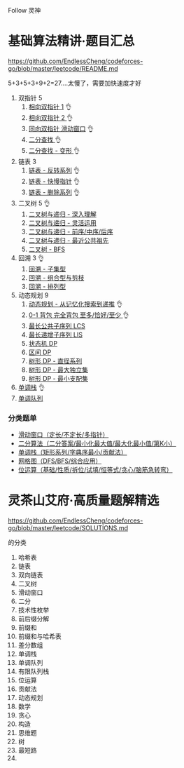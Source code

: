 





Follow 灵神





# 基础算法精讲·题目汇总

https://github.com/EndlessCheng/codeforces-go/blob/master/leetcode/README.md

5+3+5+3+9+2=27....太慢了，需要加快速度才好

1. 双指针 5
   1. [相向双指针 1](https://www.bilibili.com/video/BV1bP411c7oJ/)  👌
   2. [相向双指针 2 ](https://www.bilibili.com/video/BV1Qg411q7ia/)  👌
   3. [同向双指针 滑动窗口](https://www.bilibili.com/video/BV1hd4y1r7Gq/) 👌
   4. [二分查找 ](https://www.bilibili.com/video/BV1AP41137w7/)👌
   5. [二分查找 - 变形 ](https://www.bilibili.com/video/BV1QK411d76w/)👌
2. 链表 3
   1. [链表 - 反转系列](https://www.bilibili.com/video/BV1sd4y1x7KN/) 👌
   2. [链表 - 快慢指针](https://www.bilibili.com/video/BV1KG4y1G7cu/) 👌
   3. [链表 - 删除系列](https://www.bilibili.com/video/BV1VP4y1Q71e/) 👌
3. 二叉树 5 👌
   1. [二叉树与递归 - 深入理解](https://www.bilibili.com/video/BV1UD4y1Y769/)
   2. [二叉树与递归 - 灵活运用](https://www.bilibili.com/video/BV18M411z7bb/)
   3. [二叉树与递归 - 前序/中序/后序](https://www.bilibili.com/video/BV14G411P7C1/)
   4. [二叉树与递归 - 最近公共祖先](https://www.bilibili.com/video/BV1W44y1Z7AR/)
   5. [二叉树 - BFS](https://www.bilibili.com/video/BV1hG4y1277i/)
4. 回溯 3 👌
   1. [回溯 - 子集型](https://www.bilibili.com/video/BV1mG4y1A7Gu/)
   2. [回溯 - 组合型与剪枝](https://www.bilibili.com/video/BV1xG4y1F7nC/)
   3. [回溯 - 排列型](https://www.bilibili.com/video/BV1mY411D7f6/)
5. 动态规划 9
   1. [动态规划 - 从记忆化搜索到递推](https://www.bilibili.com/video/BV1Xj411K7oF/) 👌
   2. [0-1 背包 完全背包 至多/恰好/至少 ](https://www.bilibili.com/video/BV16Y411v7Y6/) 👌
   3. [最长公共子序列 LCS](https://www.bilibili.com/video/BV1TM4y1o7ug/)
   4. [最长递增子序列 LIS](https://www.bilibili.com/video/BV1ub411Q7sB/)
   5. [状态机 DP](https://www.bilibili.com/video/BV1ho4y1W7QK/)
   6. [区间 DP](https://www.bilibili.com/video/BV1Gs4y1E7EU/)
   7. [树形 DP - 直径系列](https://www.bilibili.com/video/BV17o4y187h1/)
   8. [树形 DP - 最大独立集](https://www.bilibili.com/video/BV1vu4y1f7dn/)
   9. [树形 DP - 最小支配集](https://www.bilibili.com/video/BV1oF411U7qL/)
6. [单调栈](https://www.bilibili.com/video/BV1VN411J7S7/) 👌
7. [单调队列](https://www.bilibili.com/video/BV1bM411X72E/)

### 分类题单

- [滑动窗口（定长/不定长/多指针）](https://leetcode.cn/circle/discuss/0viNMK/)
- [二分算法（二分答案/最小化最大值/最大化最小值/第K小）](https://leetcode.cn/circle/discuss/SqopEo/)
- [单调栈（矩形系列/字典序最小/贡献法）](https://leetcode.cn/circle/discuss/9oZFK9/)
- [网格图（DFS/BFS/综合应用）](https://leetcode.cn/circle/discuss/YiXPXW/)
- [位运算（基础/性质/拆位/试填/恒等式/贪心/脑筋急转弯）](https://leetcode.cn/circle/discuss/dHn9Vk/)









# 灵茶山艾府·高质量题解精选

https://github.com/EndlessCheng/codeforces-go/blob/master/leetcode/SOLUTIONS.md

的分类

1. 哈希表
2. 链表
3. 双向链表
4. 二叉树
5. 滑动窗口
6. 二分
7. 技术性枚举
8. 前后缀分解
9. 前缀和
10. 前缀和与哈希表
11. 差分数组
12. 单调栈
13. 单调队列
14. 有限队列栈
15. 位运算
16. 贡献法
17. 动态规划
18. 数学
19. 贪心
20. 构造
21. 思维题
22. 树
23. 最短路
24. 
